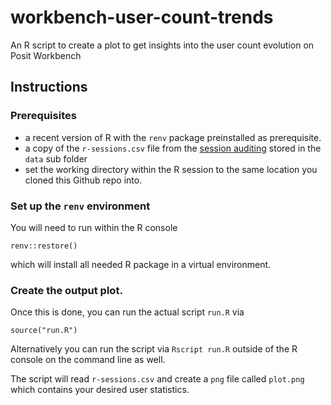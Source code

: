 # workbench-user-count-trends
An R script to create a plot to get insights into the user count evolution on Posit Workbench

## Instructions

### Prerequisites

* a recent version of R with the `renv` package preinstalled as prerequisite. 
* a copy of the `r-sessions.csv` file from the [session auditing](https://support.posit.co/hc/en-us/articles/231612428-Session-Auditing-in-RStudio-Workbench-RStudio-Server-Pro) stored in the `data` sub folder
* set the working directory within the R session to the same location you cloned this Github repo into.  

### Set up the `renv` environment

You will need to run within the R console 

```
renv::restore()
```

which will install all needed R package in a virtual environment. 

### Create the output plot.

Once this is done, you can run the actual script `run.R` via 

```
source("run.R")
```

Alternatively you can run the script via `Rscript run.R` outside of the R console on the command line as well. 

The script will read `r-sessions.csv` and create a `png` file called `plot.png` which contains your desired user statistics.
